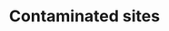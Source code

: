 ---
title: Contaminated sites
longTitle: 'Contaminated sites'
tags:
- gccommon
relatedTerm:
- "[[Pollutants]]"
use:
- "[[Hazardous waste sites]]"
---